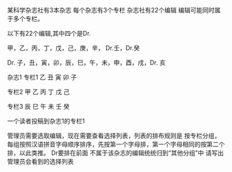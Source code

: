某科学杂志社有3本杂志
每个杂志有3个专栏
杂志社有22个编辑
编辑可能同时属于多个专栏。

以下有22个编辑,其中四个是Dr.

甲，乙，丙，丁，戊，己，庚，辛， Dr.壬，Dr.癸

Dr. 子，丑，寅，卯，辰，巳，午，未，申，酉，戌，Dr. 亥

杂志1
 专栏1
乙
丑
寅
卯
子

专栏2
甲
乙
丙
丁
戊
己

专栏3
辰
巳
午
未
壬
癸

一个读者投稿到杂志1的专栏1

管理员需要选取编辑，现在需要查看选择列表，列表的排布规则是
按专栏分组，每组按照汉语拼音字母顺序排序，先按第一个字母排，第一个字母相同的按第二个排，以此类推。
Dr要排在前面
不属于该杂志的编辑统统归到“其他分组”中
请写出管理员会看到的选择列表

